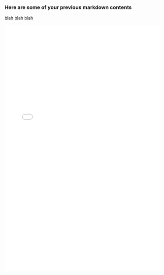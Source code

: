 ### Here are some of your previous markdown contents
blah blah blah

<embed src="nlp/1.pdf" width="100%" height="800">